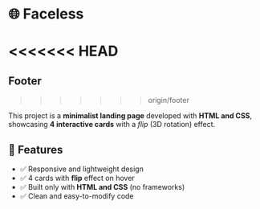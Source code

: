 # 🌐 Faceless
<<<<<<< HEAD
=======
## Footer
>>>>>>> origin/footer

This project is a **minimalist landing page** developed with **HTML and CSS**, showcasing **4 interactive cards** with a *flip* (3D rotation) effect.  

## 🚀 Features  
- ✅ Responsive and lightweight design  
- ✅ 4 cards with **flip** effect on hover  
- ✅ Built only with **HTML and CSS** (no frameworks)  
- ✅ Clean and easy-to-modify code  
